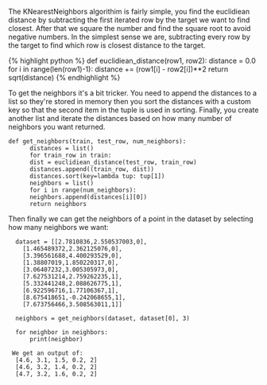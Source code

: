 The KNearestNeighbors algorithim is fairly simple, you find the euclidiean distance by subtracting the first iterated row by the target
we want to find closest. After that we square the number and find the square root to avoid negative numbers. In the simplest sense we are,
subtracting every row by the target to find which row is closest distance to the target.


{% highlight python %}
	  def euclidiean_distance(row1, row2):
	      distance = 0.0
	      for i in range(len(row1)-1):
		  distance += (row1[i] - row2[i])**2
	      return sqrt(distance)
{% endhighlight %}	      



To get the neighbors it's a bit tricker. You need to append the distances to a list so they're stored in memory
then you sort the distances with a custom key so that the second item in the tuple is used in sorting. Finally,
you create another list and iterate the distances based on how many number of neighbors you want returned.

	def get_neighbors(train, test_row, num_neighbors):
	      distances = list()
	      for train_row in train:
		  dist = euclidiean_distance(test_row, train_row)
		  distances.append((train_row, dist))         
	      distances.sort(key=lambda tup: tup[1])
	      neighbors = list()
	      for i in range(num_neighbors):
		  neighbors.append(distances[i][0])
	      return neighbors

Then finally we can get the neighbors of a point in the dataset by selecting how many neighbors we want:
  
	  dataset = [[2.7810836,2.550537003,0],
		[1.465489372,2.362125076,0],
		[3.396561688,4.400293529,0],
		[1.38807019,1.850220317,0],
		[3.06407232,3.005305973,0],
		[7.627531214,2.759262235,1],
		[5.332441248,2.088626775,1],
		[6.922596716,1.77106367,1],
		[8.675418651,-0.242068655,1],
		[7.673756466,3.508563011,1]]

	  neighbors = get_neighbors(dataset, dataset[0], 3)

	  for neighbor in neighbors:
	      print(neighbor)

	 We get an output of:
	  [4.6, 3.1, 1.5, 0.2, 2]
	  [4.6, 3.2, 1.4, 0.2, 2]
	  [4.7, 3.2, 1.6, 0.2, 2]

  
